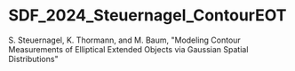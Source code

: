 # SDF_2024_Steuernagel_ContourEOT
S. Steuernagel, K. Thormann, and M. Baum, "Modeling Contour Measurements of Elliptical Extended Objects via Gaussian Spatial Distributions" 
